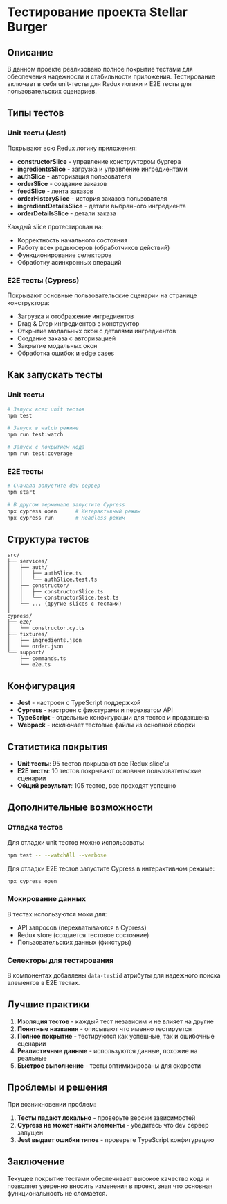 # Тестирование проекта Stellar Burger

## Описание

В данном проекте реализовано полное покрытие тестами для обеспечения надежности и стабильности приложения. Тестирование включает в себя unit-тесты для Redux логики и E2E тесты для пользовательских сценариев.

## Типы тестов

### Unit тесты (Jest)

Покрывают всю Redux логику приложения:

- **constructorSlice** - управление конструктором бургера
- **ingredientsSlice** - загрузка и управление ингредиентами  
- **authSlice** - авторизация пользователя
- **orderSlice** - создание заказов
- **feedSlice** - лента заказов
- **orderHistorySlice** - история заказов пользователя
- **ingredientDetailsSlice** - детали выбранного ингредиента
- **orderDetailsSlice** - детали заказа

Каждый slice протестирован на:
- Корректность начального состояния
- Работу всех редьюсеров (обработчиков действий)
- Функционирование селекторов
- Обработку асинхронных операций

### E2E тесты (Cypress)

Покрывают основные пользовательские сценарии на странице конструктора:

- Загрузка и отображение ингредиентов
- Drag & Drop ингредиентов в конструктор
- Открытие модальных окон с деталями ингредиентов
- Создание заказа с авторизацией
- Закрытие модальных окон
- Обработка ошибок и edge cases

## Как запускать тесты

### Unit тесты

```bash
# Запуск всех unit тестов
npm test

# Запуск в watch режиме
npm run test:watch

# Запуск с покрытием кода
npm run test:coverage
```

### E2E тесты

```bash
# Сначала запустите dev сервер
npm start

# В другом терминале запустите Cypress
npx cypress open      # Интерактивный режим
npx cypress run       # Headless режим
```

## Структура тестов

```
src/
├── services/
│   ├── auth/
│   │   ├── authSlice.ts
│   │   └── authSlice.test.ts
│   ├── constructor/
│   │   ├── constructorSlice.ts
│   │   └── constructorSlice.test.ts
│   └── ... (другие slices с тестами)
│
cypress/
├── e2e/
│   └── constructor.cy.ts
├── fixtures/
│   ├── ingredients.json
│   └── order.json
└── support/
    ├── commands.ts
    └── e2e.ts
```

## Конфигурация

- **Jest** - настроен с TypeScript поддержкой
- **Cypress** - настроен с фикстурами и перехватом API
- **TypeScript** - отдельные конфигурации для тестов и продакшена
- **Webpack** - исключает тестовые файлы из основной сборки

## Статистика покрытия

- **Unit тесты**: 95 тестов покрывают все Redux slice'ы
- **E2E тесты**: 10 тестов покрывают основные пользовательские сценарии
- **Общий результат**: 105 тестов, все проходят успешно

## Дополнительные возможности

### Отладка тестов

Для отладки unit тестов можно использовать:
```bash
npm test -- --watchAll --verbose
```

Для отладки E2E тестов запустите Cypress в интерактивном режиме:
```bash
npx cypress open
```

### Мокирование данных

В тестах используются моки для:
- API запросов (перехватываются в Cypress)
- Redux store (создается тестовое состояние)
- Пользовательских данных (фикстуры)

### Селекторы для тестирования

В компонентах добавлены `data-testid` атрибуты для надежного поиска элементов в E2E тестах.

## Лучшие практики

1. **Изоляция тестов** - каждый тест независим и не влияет на другие
2. **Понятные названия** - описывают что именно тестируется
3. **Полное покрытие** - тестируются как успешные, так и ошибочные сценарии
4. **Реалистичные данные** - используются данные, похожие на реальные
5. **Быстрое выполнение** - тесты оптимизированы для скорости

## Проблемы и решения

При возникновении проблем:

1. **Тесты падают локально** - проверьте версии зависимостей
2. **Cypress не может найти элементы** - убедитесь что dev сервер запущен
3. **Jest выдает ошибки типов** - проверьте TypeScript конфигурацию

## Заключение

Текущее покрытие тестами обеспечивает высокое качество кода и позволяет уверенно вносить изменения в проект, зная что основная функциональность не сломается.
